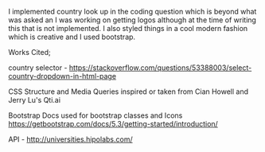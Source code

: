 I implemented country look up in the coding question which is beyond what was asked an I was working on getting logos although at the time of writing this that is not implemented. I also styled things in a cool modern fashion which is creative and I used bootstrap.







Works Cited;

country selector - https://stackoverflow.com/questions/53388003/select-country-dropdown-in-html-page


CSS Structure and Media Queries inspired or taken from Cian Howell and Jerry Lu's Qti.ai

Bootstrap Docs used for bootstrap classes and Icons https://getbootstrap.com/docs/5.3/getting-started/introduction/

API - http://universities.hipolabs.com/
